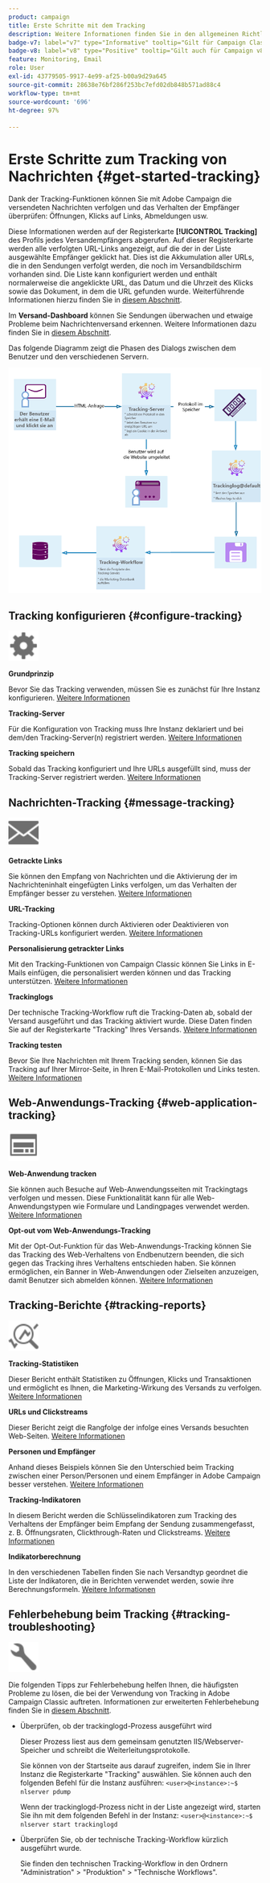 ```yaml
---
product: campaign
title: Erste Schritte mit dem Tracking
description: Weitere Informationen finden Sie in den allgemeinen Richtlinien zum Tracking in Adobe Campaign
badge-v7: label="v7" type="Informative" tooltip="Gilt für Campaign Classic v7"
badge-v8: label="v8" type="Positive" tooltip="Gilt auch für Campaign v8"
feature: Monitoring, Email
role: User
exl-id: 43779505-9917-4e99-af25-b00a9d29a645
source-git-commit: 28638e76bf286f253bc7efd02db848b571ad88c4
workflow-type: tm+mt
source-wordcount: '696'
ht-degree: 97%

---
```


# Erste Schritte zum Tracking von Nachrichten {#get-started-tracking}



Dank der Tracking-Funktionen können Sie mit Adobe Campaign die versendeten Nachrichten verfolgen und das Verhalten der Empfänger überprüfen: Öffnungen, Klicks auf Links, Abmeldungen usw.

Diese Informationen werden auf der Registerkarte **[!UICONTROL Tracking]** des Profils jedes Versandempfängers abgerufen. Auf dieser Registerkarte werden alle verfolgten URL-Links angezeigt, auf die der in der Liste ausgewählte Empfänger geklickt hat. Dies ist die Akkumulation aller URLs, die in den Sendungen verfolgt werden, die noch im Versandbildschirm vorhanden sind. Die Liste kann konfiguriert werden und enthält normalerweise die angeklickte URL, das Datum und die Uhrzeit des Klicks sowie das Dokument, in dem die URL gefunden wurde. Weiterführende Informationen hierzu finden Sie in [diesem Abschnitt](../../platform/using/editing-a-profile.md#tracking-tab).

Im **Versand-Dashboard** können Sie Sendungen überwachen und etwaige Probleme beim Nachrichtenversand erkennen. Weitere Informationen dazu finden Sie in [diesem Abschnitt](delivery-dashboard.md).

Das folgende Diagramm zeigt die Phasen des Dialogs zwischen dem Benutzer und den verschiedenen Servern.

![](assets/tracking-diagram.png)

## Tracking konfigurieren {#configure-tracking}

<img src="assets/do-not-localize/icon-configure.svg" width="60px">

**Grundprinzip**

Bevor Sie das Tracking verwenden, müssen Sie es zunächst für Ihre Instanz konfigurieren. [Weitere Informationen](../../installation/using/deploying-an-instance.md#operating-principle)

**Tracking-Server**

Für die Konfiguration von Tracking muss Ihre Instanz deklariert und bei dem/den Tracking-Server(n) registriert werden. [Weitere Informationen](../../installation/using/deploying-an-instance.md#tracking-server)

**Tracking speichern**

Sobald das Tracking konfiguriert und Ihre URLs ausgefüllt sind, muss der Tracking-Server registriert werden. [Weitere Informationen](../../installation/using/deploying-an-instance.md#saving-tracking)

## Nachrichten-Tracking {#message-tracking}

<img src="assets/do-not-localize/icon-message-tracking.svg" width="60px">

**Getrackte Links**

Sie können den Empfang von Nachrichten und die Aktivierung der im Nachrichteninhalt eingefügten Links verfolgen, um das Verhalten der Empfänger besser zu verstehen. [Weitere Informationen](how-to-configure-tracked-links.md)

**URL-Tracking**

Tracking-Optionen können durch Aktivieren oder Deaktivieren von Tracking-URLs konfiguriert werden. [Weitere Informationen](personalizing-url-tracking.md)

**Personalisierung getrackter Links**

Mit den Tracking-Funktionen von Campaign Classic können Sie Links in E-Mails einfügen, die personalisiert werden können und das Tracking unterstützen. [Weitere Informationen](tracking-personalized-links.md)

**Trackinglogs**

Der technische Tracking-Workflow ruft die Tracking-Daten ab, sobald der Versand ausgeführt und das Tracking aktiviert wurde.
Diese Daten finden Sie auf der Registerkarte &quot;Tracking&quot; Ihres Versands. [Weitere Informationen](accessing-the-tracking-logs.md)

**Tracking testen**

Bevor Sie Ihre Nachrichten mit Ihrem Tracking senden, können Sie das Tracking auf Ihrer Mirror-Seite, in Ihren E-Mail-Protokollen und Links testen. [Weitere Informationen](testing-tracking.md)

## Web-Anwendungs-Tracking {#web-application-tracking}

<img src="assets/do-not-localize/icon-web-app.svg" width="60px">

**Web-Anwendung tracken**

Sie können auch Besuche auf Web-Anwendungsseiten mit Trackingtags verfolgen und messen. Diese Funktionalität kann für alle Web-Anwendungstypen wie Formulare und Landingpages verwendet werden. [Weitere Informationen](../../web/using/tracking-a-web-application.md)

**Opt-out vom Web-Anwendungs-Tracking**

Mit der Opt-Out-Funktion für das Web-Anwendungs-Tracking können Sie das Tracking des Web-Verhaltens von Endbenutzern beenden, die sich gegen das Tracking ihres Verhaltens entschieden haben. Sie können ermöglichen, ein Banner in Web-Anwendungen oder Zielseiten anzuzeigen, damit Benutzer sich abmelden können. [Weitere Informationen](../../web/using/web-application-tracking-opt-out.md)

## Tracking-Berichte {#tracking-reports}

<img src="assets/do-not-localize/icon_monitor.svg" width="60px">

**Tracking-Statistiken**

Dieser Bericht enthält Statistiken zu Öffnungen, Klicks und Transaktionen und ermöglicht es Ihnen, die Marketing-Wirkung des Versands zu verfolgen. [Weitere Informationen](../../reporting/using/delivery-reports.md#tracking-statistics)

**URLs und Clickstreams**

Dieser Bericht zeigt die Rangfolge der infolge eines Versands besuchten Web-Seiten. [Weitere Informationen](../../reporting/using/delivery-reports.md#urls-and-click-streams)

**Personen und Empfänger**

Anhand dieses Beispiels können Sie den Unterschied beim Tracking zwischen einer Person/Personen und einem Empfänger in Adobe Campaign besser verstehen. [Weitere Informationen](../../reporting/using/person-people-recipients.md)

**Tracking-Indikatoren**

In diesem Bericht werden die Schlüsselindikatoren zum Tracking des Verhaltens der Empfänger beim Empfang der Sendung zusammengefasst, z. B. Öffnungsraten, Clickthrough-Raten und Clickstreams. [Weitere Informationen](../../reporting/using/delivery-reports.md#tracking-indicators)

**Indikatorberechnung**

In den verschiedenen Tabellen finden Sie nach Versandtyp geordnet die Liste der Indikatoren, die in Berichten verwendet werden, sowie ihre Berechnungsformeln. [Weitere Informationen](../../reporting/using/indicator-calculation.md)

## Fehlerbehebung beim Tracking {#tracking-troubleshooting}

<img src="assets/do-not-localize/icon-troubleshooting.svg" width="60px">

Die folgenden Tipps zur Fehlerbehebung helfen Ihnen, die häufigsten Probleme zu lösen, die bei der Verwendung von Tracking in Adobe Campaign Classic auftreten. Informationen zur erweiterten Fehlerbehebung finden Sie in [diesem Abschnitt](tracking-troubleshooting.md).

* Überprüfen, ob der trackinglogd-Prozess ausgeführt wird

  Dieser Prozess liest aus dem gemeinsam genutzten IIS/Webserver-Speicher und schreibt die Weiterleitungsprotokolle.

  Sie können von der Startseite aus darauf zugreifen, indem Sie in Ihrer Instanz die Registerkarte &quot;Tracking&quot; auswählen. Sie können auch den folgenden Befehl für die Instanz ausführen: `<user>@<instance>:~$ nlserver pdump`

  Wenn der trackinglogd-Prozess nicht in der Liste angezeigt wird, starten Sie ihn mit dem folgenden Befehl in der Instanz: `<user>@<instance>:~$ nlserver start trackinglogd`

* Überprüfen Sie, ob der technische Tracking-Workflow kürzlich ausgeführt wurde.

  Sie finden den technischen Tracking-Workflow in den Ordnern &quot;Administration&quot; > &quot;Produktion&quot; > &quot;Technische Workflows&quot;. 
